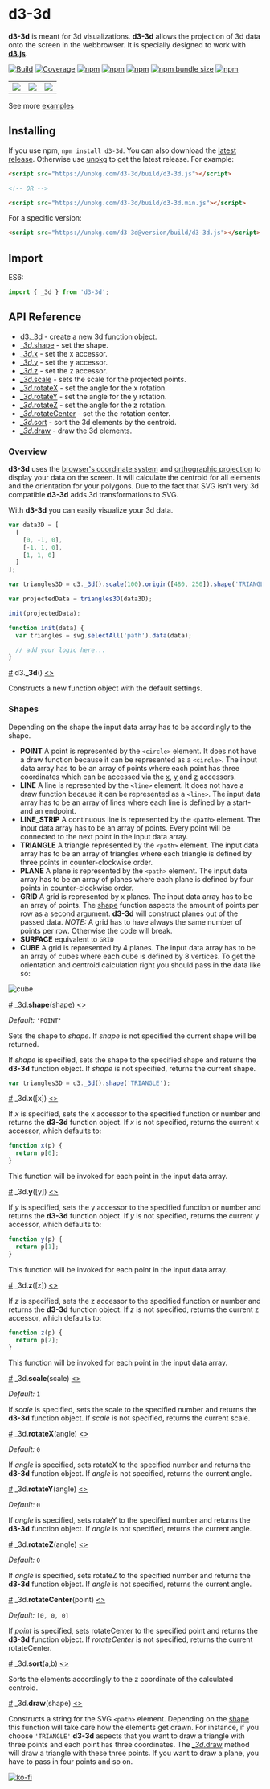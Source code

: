 # d3-3d

**d3-3d** is meant for 3d visualizations. **d3-3d** allows the projection of 3d data onto the screen in the webbrowser. It is specially designed to work with **[d3.js](https://d3js.org/)**.

[![Build][build-badge]][build]
[![Coverage][coverage-badge]][coverage]
[![npm](https://img.shields.io/npm/dt/d3-3d)](https://www.npmjs.com/package/d3-3d)
[![npm](https://img.shields.io/npm/dw/d3-3d)](https://www.npmjs.com/package/d3-3d)
[![npm](https://img.shields.io/npm/l/d3-3d)](https://github.com/Niekes/d3-3d/blob/master/LICENSE)
[![npm bundle size](https://img.shields.io/bundlephobia/minzip/d3-3d)](https://bundlephobia.com/result?p=d3-3d)
[![npm](https://img.shields.io/npm/v/d3-3d)](https://www.npmjs.com/package/d3-3d)

<table>
    <tr>
        <td><a target="_blank" href="https://codepen.io/Niekes/pen/YzBmYzR"><img src="assets/surfaceplot.gif"></a></td>
        <td><a target="_blank" href="https://codepen.io/Niekes/pen/poGMpLw"><img src="assets/3d-scatterplot.gif"></a></td>
        <td><a target="_blank" href="https://codepen.io/Niekes/pen/poGMKXY"><img src="assets/3d-barchart.gif"> </a></td>
    </tr>
</table>

See more [examples][examples]

## Installing

If you use npm, `npm install d3-3d`. You can also download the [latest release](https://github.com/Niekes/d3-3d/releases). Otherwise use [unpkg](https://unpkg.com/d3-3d/) to get the latest release. For example:

```html
<script src="https://unpkg.com/d3-3d/build/d3-3d.js"></script>

<!-- OR -->

<script src="https://unpkg.com/d3-3d/build/d3-3d.min.js"></script>
```

For a specific version:

```html
<script src="https://unpkg.com/d3-3d@version/build/d3-3d.js"></script>
```

## Import

ES6:

```js
import { _3d } from 'd3-3d';
```

## API Reference

- [d3.\_3d](#_3d) - create a new 3d function object.
- [_\_3d_.shape](#shape) - set the shape.
- [_\_3d_.x](#x) - set the x accessor.
- [_\_3d_.y](#y) - set the y accessor.
- [_\_3d_.z](#z) - set the z accessor.
- [_\_3d_.scale](#scale) - sets the scale for the projected points.
- [_\_3d_.rotateX](#rotateX) - set the angle for the x rotation.
- [_\_3d_.rotateY](#rotateY) - set the angle for the y rotation.
- [_\_3d_.rotateZ](#rotateZ) - set the angle for the z rotation.
- [_\_3d_.rotateCenter](#rotateCenter) - set the the rotation center.
- [_\_3d_.sort](#sort) - sort the 3d elements by the centroid.
- [_\_3d_.draw](#draw) - draw the 3d elements.

### Overview

**d3-3d** uses the [browser's coordinate system](https://www.w3.org/TR/css-transforms-1/#transform-rendering) and [orthographic projection](https://en.wikipedia.org/wiki/Orthographic_projection) to display your data on the screen. It will calculate the centroid for all elements and the orientation for your polygons. Due to the fact that SVG isn't very 3d compatible **d3-3d** adds 3d transformations to SVG.

With **d3-3d** you can easily visualize your 3d data.

```js
var data3D = [
  [
    [0, -1, 0],
    [-1, 1, 0],
    [1, 1, 0]
  ]
];

var triangles3D = d3._3d().scale(100).origin([480, 250]).shape('TRIANGLE');

var projectedData = triangles3D(data3D);

init(projectedData);

function init(data) {
  var triangles = svg.selectAll('path').data(data);

  // add your logic here...
}
```

<a name="_3d" href="#_3d">#</a> d3.<b>\_3d</b>() [<>](https://github.com/Niekes/d3-3d/blob/master/src/3d.js#L58 'Source')

Constructs a new function object with the default settings.

### Shapes

Depending on the shape the input data array has to be accordingly to the shape.

- **POINT** A point is represented by the `<circle>` element. It does not have a draw function because it can be represented as a `<circle>`. The input data array has to be an array of points where each point has three coordinates which can be accessed via the [x](#x), [y](#y) and [z](#z) accessors.
- **LINE** A line is represented by the `<line>` element. It does not have a draw function because it can be represented as a `<line>`. The input data array has to be an array of lines where each line is defined by a start- and an endpoint.
- **LINE_STRIP** A continuous line is represented by the `<path>` element. The input data array has to be an array of points. Every point will be connected to the next point in the input data array.
- **TRIANGLE** A triangle represented by the `<path>` element. The input data array has to be an array of triangles where each triangle is defined by three points in counter-clockwise order.
- **PLANE** A plane is represented by the `<path>` element. The input data array has to be an array of planes where each plane is defined by four points in counter-clockwise order.
- **GRID** A grid is represented by x planes. The input data array has to be an array of points. The [shape](#shape) function aspects the amount of points per row as a second argument. **d3-3d** will construct planes out of the passed data.
  _NOTE:_ A grid has to have always the same number of points per row. Otherwise the code will break.
- **SURFACE** equivalent to `GRID`
- **CUBE** A grid is represented by 4 planes. The input data array has to be an array of cubes where each cube is defined by 8 vertices. To get the orientation and centroid calculation right you should pass in the data like so:

![cube](assets/cube.png 'Cube')

<a name="shape" href="#shape">#</a> \_3d.<b>shape</b>(shape) [<>](https://github.com/Niekes/d3-3d/blob/master/src/3d.js#L87 'Source')

_Default:_ `'POINT'`

Sets the shape to _shape_. If _shape_ is not specified the current shape will be returned.

If _shape_ is specified, sets the shape to the specified shape and returns the **d3-3d** function object. If _shape_ is not specified, returns the current shape.

```js
var triangles3D = d3._3d().shape('TRIANGLE');
```

<a name="x" href="#x">#</a> \_3d.<b>x</b>([x]) [<>](https://github.com/Niekes/d3-3d/blob/master/src/point.js#L1 'Source')

If _x_ is specified, sets the x accessor to the specified function or number and returns the **d3-3d** function object. If _x_ is not specified, returns the current x accessor, which defaults to:

```js
function x(p) {
  return p[0];
}
```

This function will be invoked for each point in the input data array.

<a name="y" href="#y">#</a> \_3d.<b>y</b>([y]) [<>](https://github.com/Niekes/d3-3d/blob/master/src/point.js#L5 'Source')

If _y_ is specified, sets the y accessor to the specified function or number and returns the **d3-3d** function object. If _y_ is not specified, returns the current y accessor, which defaults to:

```js
function y(p) {
  return p[1];
}
```

This function will be invoked for each point in the input data array.

<a name="z" href="#z">#</a> \_3d.<b>z</b>([z]) [<>](https://github.com/Niekes/d3-3d/blob/master/src/point.js#L9 'Source')

If _z_ is specified, sets the z accessor to the specified function or number and returns the **d3-3d** function object. If _z_ is not specified, returns the current z accessor, which defaults to:

```js
function z(p) {
  return p[2];
}
```

This function will be invoked for each point in the input data array.

<a name="scale" href="#scale">#</a> \_3d.<b>scale</b>(scale) [<>](https://github.com/Niekes/d3-3d/blob/master/src/3d.js#L71 'Source')

_Default:_ `1`

If _scale_ is specified, sets the scale to the specified number and returns the **d3-3d** function object. If _scale_ is not specified, returns the current scale.

<a name="rotateX" href="#rotateX">#</a> \_3d.<b>rotateX</b>(angle) [<>](https://github.com/Niekes/d3-3d/blob/master/src/3d.js#L75 'Source')

_Default:_ `0`

If _angle_ is specified, sets rotateX to the specified number and returns the **d3-3d** function object. If _angle_ is not specified, returns the current angle.

<a name="rotateY" href="#rotateY">#</a> \_3d.<b>rotateY</b>(angle) [<>](https://github.com/Niekes/d3-3d/blob/master/src/3d.js#L79 'Source')

_Default:_ `0`

If _angle_ is specified, sets rotateY to the specified number and returns the **d3-3d** function object. If _angle_ is not specified, returns the current angle.

<a name="rotateZ" href="#rotateZ">#</a> \_3d.<b>rotateZ</b>(angle) [<>](https://github.com/Niekes/d3-3d/blob/master/src/3d.js#L83 'Source')

_Default:_ `0`

If _angle_ is specified, sets rotateZ to the specified number and returns the **d3-3d** function object. If _angle_ is not specified, returns the current angle.

<a name="rotateCenter" href="#rotateCenter">#</a> \_3d.<b>rotateCenter</b>(point) [<>](https://github.com/Niekes/d3-3d/blob/master/src/3d.js#L87 'Source')

_Default:_ `[0, 0, 0]`

If _point_ is specified, sets rotateCenter to the specified point and returns the **d3-3d** function object. If _rotateCenter_ is not specified, returns the current rotateCenter.

<a name="sort" href="#sort">#</a> \_3d.<b>sort</b>(a,b) [<>](https://github.com/Niekes/d3-3d/blob/master/src/3d.js#107 'Source')

Sorts the elements accordingly to the z coordinate of the calculated centroid.

<a name="draw" href="#draw">#</a> \_3d.<b>draw</b>(shape) [<>](https://github.com/Niekes/d3-3d/blob/master/src/3d.js#107 'Source')

Constructs a string for the SVG `<path>` element. Depending on the [shape](#shape) this function will take care how the elements get drawn. For instance, if you choose `'TRIANGLE'` **d3-3d** aspects that you want to draw a triangle with three points and each point has three coordinates. The [_\_3d_.draw](#draw) method will draw a triangle with these three points. If you want to draw a plane, you have to pass in four points and so on.

[![ko-fi](https://ko-fi.com/img/githubbutton_sm.svg)](https://ko-fi.com/A0A3QJPZ9)

<!-- Definitions -->

[build-badge]: https://github.com/niekes/d3-3d/workflows/main/badge.svg
[build]: https://github.com/niekes/d3-3d/actions
[coverage-badge]: https://img.shields.io/codecov/c/github/niekes/d3-3d.svg
[coverage]: https://codecov.io/github/niekes/d3-3d
[examples]: https://codepen.io/collection/DpmByZ?sort_order=desc&sort_by=id
